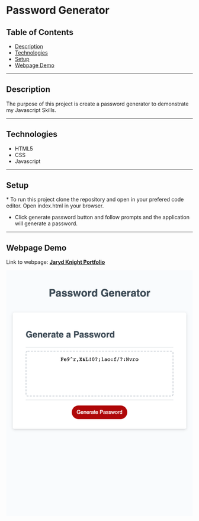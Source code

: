 # Password Generator

## Table of Contents

* [Description](#description)
* [Technologies](#technologies)
* [Setup](#setup)
* [Webpage Demo](#webpage-demo)

---

## Description

The purpose of this project is create a password generator to demonstrate my Javascript Skills.

---

## Technologies

* HTML5
* CSS
* Javascript

---

## Setup

* To run this project clone the repository and open in your prefered code editor. Open index.html in your browser.
* Click generate password button and follow prompts and the application will generate a password.

---

## Webpage Demo

Link to webpage: [**Jaryd Knight Portfolio**](https://jarydknight.github.io/Password-Generator/)

![screenshot of webpage](./assets/images/jarydknight.github.io_Password-Generator_%20.png)
